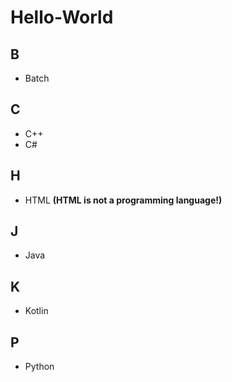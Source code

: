 # Hello-World

## B
- Batch

## C
- C++
- C#

## H
- HTML **(HTML is not a programming language!)**

## J
- Java

## K
- Kotlin

## P
- Python
